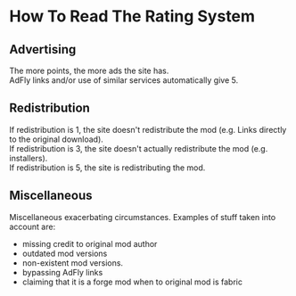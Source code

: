 How To Read The Rating System
=============================

## Advertising
The more points, the more ads the site has.  
AdFly links and/or use of similar services automatically give 5.

## Redistribution
If redistribution is 1, the site doesn't redistribute the mod (e.g. Links directly to the original download).  
If redistribution is 3, the site doesn't actually redistribute the mod (e.g. installers).  
If redistribution is 5, the site is redistributing the mod.  

## Miscellaneous
Miscellaneous exacerbating circumstances. Examples of stuff taken into account are:
+ missing credit to original mod author
+ outdated mod versions
+ non-existent mod versions.
+ bypassing AdFly links
+ claiming that it is a forge mod when to original mod is fabric

